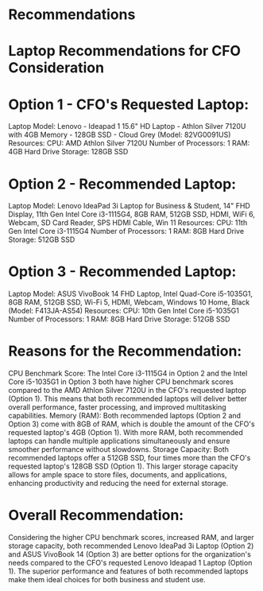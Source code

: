 # Recommendations
# Laptop Recommendations for CFO Consideration

# Option 1 - CFO's Requested Laptop:
Laptop Model: Lenovo - Ideapad 1 15.6" HD Laptop - Athlon Silver 7120U with 4GB Memory - 128GB SSD - Cloud Grey (Model: 82VG0091US)
Resources:
CPU: AMD Athlon Silver 7120U
Number of Processors: 1
RAM: 4GB
Hard Drive Storage: 128GB SSD

# Option 2 - Recommended Laptop:
Laptop Model: Lenovo IdeaPad 3i Laptop for Business & Student, 14" FHD Display, 11th Gen Intel Core i3-1115G4, 8GB RAM, 512GB SSD, HDMI, WiFi 6, Webcam, SD Card Reader, SPS HDMI Cable, Win 11
Resources:
CPU: 11th Gen Intel Core i3-1115G4
Number of Processors: 1
RAM: 8GB
Hard Drive Storage: 512GB SSD

# Option 3 - Recommended Laptop:
Laptop Model: ASUS VivoBook 14 FHD Laptop, Intel Quad-Core i5-1035G1, 8GB RAM, 512GB SSD, Wi-Fi 5, HDMI, Webcam, Windows 10 Home, Black (Model: F413JA-AS54)
Resources:
CPU: 10th Gen Intel Core i5-1035G1
Number of Processors: 1
RAM: 8GB
Hard Drive Storage: 512GB SSD

# Reasons for the Recommendation:
CPU Benchmark Score: The Intel Core i3-1115G4 in Option 2 and the Intel Core i5-1035G1 in Option 3 both have higher CPU benchmark scores compared to the AMD Athlon Silver 7120U in the CFO's requested laptop (Option 1). This means that both recommended laptops will deliver better overall performance, faster processing, and improved multitasking capabilities.
Memory (RAM): Both recommended laptops (Option 2 and Option 3) come with 8GB of RAM, which is double the amount of the CFO's requested laptop's 4GB (Option 1). With more RAM, both recommended laptops can handle multiple applications simultaneously and ensure smoother performance without slowdowns.
Storage Capacity: Both recommended laptops offer a 512GB SSD, four times more than the CFO's requested laptop's 128GB SSD (Option 1). This larger storage capacity allows for ample space to store files, documents, and applications, enhancing productivity and reducing the need for external storage.

# Overall Recommendation:
Considering the higher CPU benchmark scores, increased RAM, and larger storage capacity, both recommended Lenovo IdeaPad 3i Laptop (Option 2) and ASUS VivoBook 14 (Option 3) are better options for the organization's needs compared to the CFO's requested Lenovo Ideapad 1 Laptop (Option 1). The superior performance and features of both recommended laptops make them ideal choices for both business and student use.
